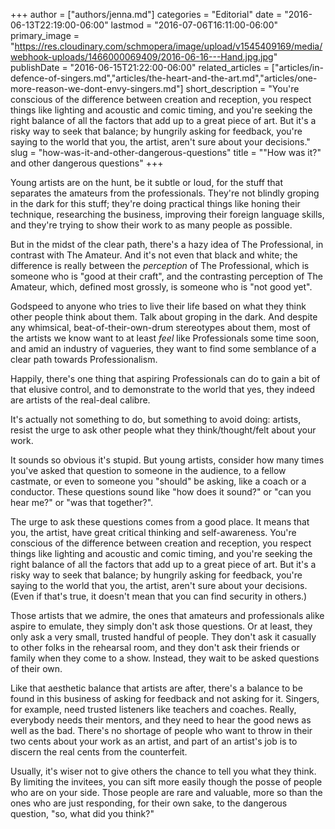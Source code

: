 +++
author = ["authors/jenna.md"]
categories = "Editorial"
date = "2016-06-13T22:19:00-06:00"
lastmod = "2016-07-06T16:11:00-06:00"
primary_image = "https://res.cloudinary.com/schmopera/image/upload/v1545409169/media/webhook-uploads/1466000069409/2016-06-16---Hand.jpg.jpg"
publishDate = "2016-06-15T21:22:00-06:00"
related_articles = ["articles/in-defence-of-singers.md","articles/the-heart-and-the-art.md","articles/one-more-reason-we-dont-envy-singers.md"]
short_description = "You&#039;re conscious of the difference between creation and reception, you respect things like lighting and acoustic and comic timing, and you&#039;re seeking the right balance of all the factors that add up to a great piece of art. But it&#039;s a risky way to seek that balance; by hungrily asking for feedback, you&#039;re saying to the world that you, the artist, aren&#039;t sure about your decisions."
slug = "how-was-it-and-other-dangerous-questions"
title = "&quot;How was it?&quot; and other dangerous questions"
+++

Young artists are on the hunt, be it subtle or loud, for the stuff that separates the amateurs from the professionals. They're not blindly groping in the dark for this stuff; they're doing practical things like honing their technique, researching the business, improving their foreign language skills, and they're trying to show their work to as many people as possible. 

But in the midst of the clear path, there's a hazy idea of The Professional, in contrast with The Amateur. And it's not even that black and white; the difference is really between the *perception* of The Professional, which is someone who is "good at their craft", and the contrasting perception of The Amateur, which, defined most grossly, is someone who is "not good yet". 

Godspeed to anyone who tries to live their life based on what they think other people think about them. Talk about groping in the dark. And despite any whimsical, beat-of-their-own-drum stereotypes about them, most of the artists we know want to at least *feel* like Professionals some time soon, and amid an industry of vagueries, they want to find some semblance of a clear path towards Professionalism.

Happily, there's one thing that aspiring Professionals can do to gain a bit of that elusive control, and to demonstrate to the world that yes, they indeed are artists of the real-deal calibre.

It's actually not something to do, but something to avoid doing: artists, resist the urge to ask other people what they think/thought/felt about your work. 

It sounds so obvious it's stupid. But young artists, consider how many times you've asked that question to someone in the audience, to a fellow castmate, or even to someone you "should" be asking, like a coach or a conductor. These questions sound like "how does it sound?" or "can you hear me?" or "was that together?". 

The urge to ask these questions comes from a good place. It means that you, the artist, have great critical thinking and self-awareness. You're conscious of the difference between creation and reception, you respect things like lighting and acoustic and comic timing, and you're seeking the right balance of all the factors that add up to a great piece of art. But it's a risky way to seek that balance; by hungrily asking for feedback, you're saying to the world that you, the artist, aren't sure about your decisions. (Even if that's true, it doesn't mean that you can find security in others.)

Those artists that we admire, the ones that amateurs and professionals alike aspire to emulate, they simply don't ask those questions. Or at least, they only ask a very small, trusted handful of people. They don't ask it casually to other folks in the rehearsal room, and they don't ask their friends or family when they come to a show. Instead, they wait to be asked questions of their own.

Like that aesthetic balance that artists are after, there's a balance to be found in this business of asking for feedback and not asking for it. Singers, for example, need trusted listeners like teachers and coaches. Really, everybody needs their mentors, and they need to hear the good news as well as the bad. There's no shortage of people who want to throw in their two cents about your work as an artist, and part of an artist's job is to discern the real cents from the counterfeit.

Usually, it's wiser not to give others the chance to tell you what they think. By limiting the invitees, you can sift more easily though the posse of people who are on your side. Those people are rare and valuable, more so than the ones who are just responding, for their own sake, to the dangerous question, "so, what did you think?"
